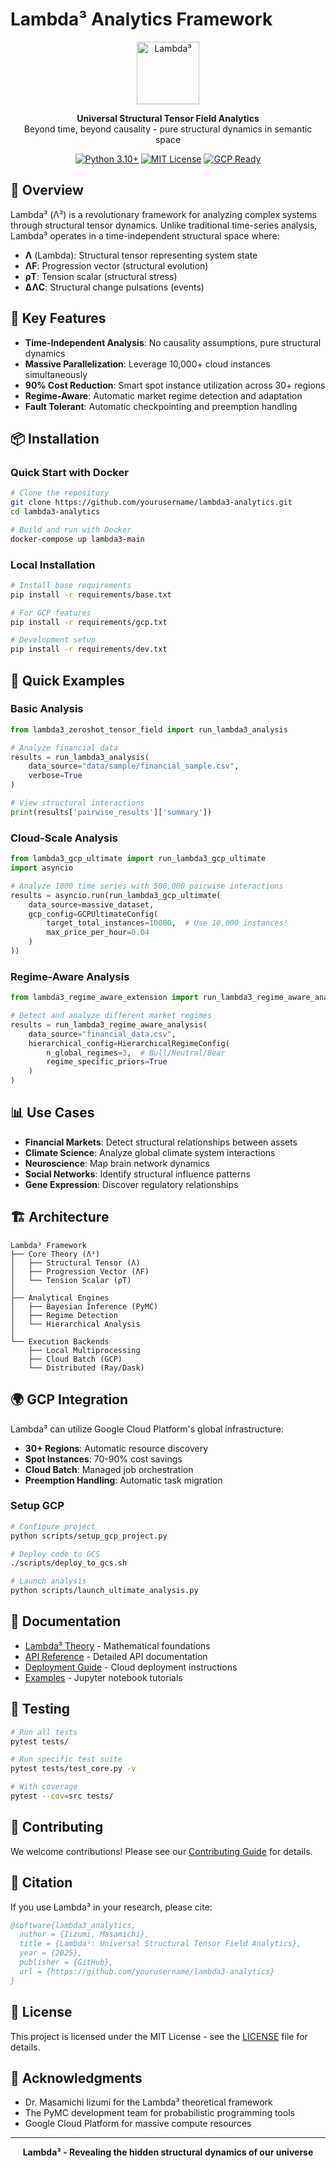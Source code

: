 # Lambda³ Analytics Framework

<p align="center">
  <img src="https://www.miosync.link/github/0_2.jpg" alt="Lambda³" width="100"/>
</p>

<p align="center">
  <strong>Universal Structural Tensor Field Analytics</strong><br>
  Beyond time, beyond causality - pure structural dynamics in semantic space
</p>

<p align="center">
  <a href="#"><img src="https://img.shields.io/badge/python-3.10+-blue.svg" alt="Python 3.10+"></a>
  <a href="#"><img src="https://img.shields.io/badge/license-MIT-green.svg" alt="MIT License"></a>
  <a href="#"><img src="https://img.shields.io/badge/cloud-GCP-orange.svg" alt="GCP Ready"></a>
</p>

## 🌟 Overview

Lambda³ (Λ³) is a revolutionary framework for analyzing complex systems through structural tensor dynamics. Unlike traditional time-series analysis, Lambda³ operates in a time-independent structural space where:

- **Λ** (Lambda): Structural tensor representing system state
- **ΛF**: Progression vector (structural evolution)
- **ρT**: Tension scalar (structural stress)
- **ΔΛC**: Structural change pulsations (events)

## 🚀 Key Features

- **Time-Independent Analysis**: No causality assumptions, pure structural dynamics
- **Massive Parallelization**: Leverage 10,000+ cloud instances simultaneously
- **90% Cost Reduction**: Smart spot instance utilization across 30+ regions
- **Regime-Aware**: Automatic market regime detection and adaptation
- **Fault Tolerant**: Automatic checkpointing and preemption handling

## 📦 Installation

### Quick Start with Docker

```bash
# Clone the repository
git clone https://github.com/yourusername/lambda3-analytics.git
cd lambda3-analytics

# Build and run with Docker
docker-compose up lambda3-main
```

### Local Installation

```bash
# Install base requirements
pip install -r requirements/base.txt

# For GCP features
pip install -r requirements/gcp.txt

# Development setup
pip install -r requirements/dev.txt
```

## 🎯 Quick Examples

### Basic Analysis

```python
from lambda3_zeroshot_tensor_field import run_lambda3_analysis

# Analyze financial data
results = run_lambda3_analysis(
    data_source="data/sample/financial_sample.csv",
    verbose=True
)

# View structural interactions
print(results['pairwise_results']['summary'])
```

### Cloud-Scale Analysis

```python
from lambda3_gcp_ultimate import run_lambda3_gcp_ultimate
import asyncio

# Analyze 1000 time series with 500,000 pairwise interactions
results = asyncio.run(run_lambda3_gcp_ultimate(
    data_source=massive_dataset,
    gcp_config=GCPUltimateConfig(
        target_total_instances=10000,  # Use 10,000 instances!
        max_price_per_hour=0.04
    )
))
```

### Regime-Aware Analysis

```python
from lambda3_regime_aware_extension import run_lambda3_regime_aware_analysis

# Detect and analyze different market regimes
results = run_lambda3_regime_aware_analysis(
    data_source="financial_data.csv",
    hierarchical_config=HierarchicalRegimeConfig(
        n_global_regimes=3,  # Bull/Neutral/Bear
        regime_specific_priors=True
    )
)
```

## 📊 Use Cases

- **Financial Markets**: Detect structural relationships between assets
- **Climate Science**: Analyze global climate system interactions  
- **Neuroscience**: Map brain network dynamics
- **Social Networks**: Identify structural influence patterns
- **Gene Expression**: Discover regulatory relationships

## 🏗️ Architecture

```
Lambda³ Framework
├── Core Theory (Λ³)
│   ├── Structural Tensor (Λ)
│   ├── Progression Vector (ΛF)
│   └── Tension Scalar (ρT)
│
├── Analytical Engines
│   ├── Bayesian Inference (PyMC)
│   ├── Regime Detection
│   └── Hierarchical Analysis
│
└── Execution Backends
    ├── Local Multiprocessing
    ├── Cloud Batch (GCP)
    └── Distributed (Ray/Dask)
```

## 🌍 GCP Integration

Lambda³ can utilize Google Cloud Platform's global infrastructure:

- **30+ Regions**: Automatic resource discovery
- **Spot Instances**: 70-90% cost savings
- **Cloud Batch**: Managed job orchestration
- **Preemption Handling**: Automatic task migration

### Setup GCP

```bash
# Configure project
python scripts/setup_gcp_project.py

# Deploy code to GCS
./scripts/deploy_to_gcs.sh

# Launch analysis
python scripts/launch_ultimate_analysis.py
```

## 📖 Documentation

- [Lambda³ Theory](docs/lambda3_theory.md) - Mathematical foundations
- [API Reference](docs/api_reference.md) - Detailed API documentation
- [Deployment Guide](docs/deployment_guide.md) - Cloud deployment instructions
- [Examples](notebooks/) - Jupyter notebook tutorials

## 🧪 Testing

```bash
# Run all tests
pytest tests/

# Run specific test suite
pytest tests/test_core.py -v

# With coverage
pytest --cov=src tests/
```

## 🤝 Contributing

We welcome contributions! Please see our [Contributing Guide](CONTRIBUTING.md) for details.

## 📝 Citation

If you use Lambda³ in your research, please cite:

```bibtex
@software{lambda3_analytics,
  author = {Iizumi, Masamichi},
  title = {Lambda³: Universal Structural Tensor Field Analytics},
  year = {2025},
  publisher = {GitHub},
  url = {https://github.com/yourusername/lambda3-analytics}
}
```

## 📄 License

This project is licensed under the MIT License - see the [LICENSE](LICENSE) file for details.

## 🙏 Acknowledgments

- Dr. Masamichi Iizumi for the Lambda³ theoretical framework
- The PyMC development team for probabilistic programming tools
- Google Cloud Platform for massive compute resources

---

<p align="center">
  <strong>Lambda³ - Revealing the hidden structural dynamics of our universe</strong>
</p>
